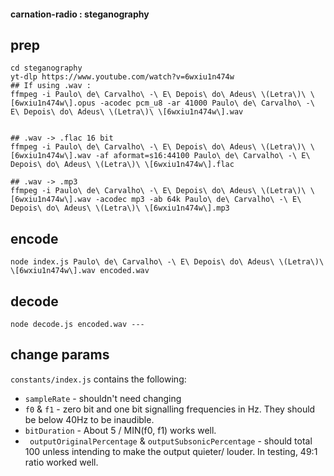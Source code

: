 #### carnation-radio : steganography

## prep
```
cd steganography
yt-dlp https://www.youtube.com/watch?v=6wxiu1n474w
## If using .wav : 
ffmpeg -i Paulo\ de\ Carvalho\ -\ E\ Depois\ do\ Adeus\ \(Letra\)\ \[6wxiu1n474w\].opus -acodec pcm_u8 -ar 41000 Paulo\ de\ Carvalho\ -\ E\ Depois\ do\ Adeus\ \(Letra\)\ \[6wxiu1n474w\].wav


## .wav -> .flac 16 bit
ffmpeg -i Paulo\ de\ Carvalho\ -\ E\ Depois\ do\ Adeus\ \(Letra\)\ \[6wxiu1n474w\].wav -af aformat=s16:44100 Paulo\ de\ Carvalho\ -\ E\ Depois\ do\ Adeus\ \(Letra\)\ \[6wxiu1n474w\].flac

## .wav -> .mp3
ffmpeg -i Paulo\ de\ Carvalho\ -\ E\ Depois\ do\ Adeus\ \(Letra\)\ \[6wxiu1n474w\].wav -acodec mp3 -ab 64k Paulo\ de\ Carvalho\ -\ E\ Depois\ do\ Adeus\ \(Letra\)\ \[6wxiu1n474w\].mp3
```

## encode
```
node index.js Paulo\ de\ Carvalho\ -\ E\ Depois\ do\ Adeus\ \(Letra\)\ \[6wxiu1n474w\].wav encoded.wav 
```

## decode
```
node decode.js encoded.wav ---
```

## change params
`constants/index.js` contains the following:
* `sampleRate` - shouldn't need changing
* `f0` & `f1` - zero bit and one bit signalling frequencies in Hz. They should be below 40Hz to be inaudible.
* `bitDuration` - About 5 / MIN(f0, f1) works well.
* ` outputOriginalPercentage` & `outputSubsonicPercentage` - should total 100 unless intending to make the output quieter/ louder. In testing, 49:1 ratio worked well.



